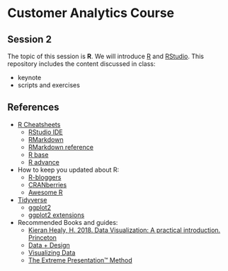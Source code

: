 # Customer Analytics Course

## Session 2

The topic of this session is **R**. We will introduce [R](https://www.r-project.org) and [RStudio](https://www.rstudio.com). This repository includes the content discussed in class:

  - keynote
  - scripts and exercises
  
## References

  - [R Cheatsheets](https://www.rstudio.com/resources/cheatsheets/)
    - [RStudio IDE](https://github.com/rstudio/cheatsheets/raw/master/rstudio-ide.pdf)
    - [RMarkdown](https://github.com/rstudio/cheatsheets/raw/master/rmarkdown-2.0.pdf)
    - [RMarkdown reference](https://www.rstudio.com/wp-content/uploads/2015/03/rmarkdown-reference.pdf)
    - [R base](github.com/rstudio/cheatsheets/raw/master/base-r.pdf)
    - [R advance](https://www.rstudio.com/wp-content/uploads/2016/02/advancedR.pdf)
  - How to keep you updated about R:
    - [R-bloggers](https://www.r-bloggers.com)
    - [CRANberries](http://dirk.eddelbuettel.com/cranberries/)
    - [Awesome R](https://awesome-r.com)
  - [Tidyverse](https://www.tidyverse.org)  
    - [ggplot2](https://ggplot2.tidyverse.org)
    - [ggplot2 extensions](http://www.ggplot2-exts.org)
  - Recommended Books and guides:
    - [Kieran Healy, H. 2018. Data Visualization: A practical introduction. Princeton](http://socviz.co)
    - [Data + Design](https://infoactive.co/data-design/titlepage01.html)
    - [Visualizing Data](http://www.visualisingdata.com/resources/)
    - [The Extreme Presentation™ Method](https://extremepresentation.com)

